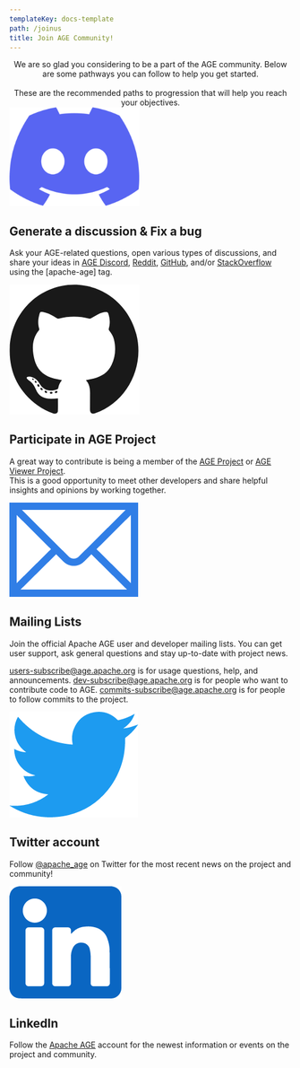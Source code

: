 ```yaml
---
templateKey: docs-template
path: /joinus
title: Join AGE Community!
---
```


<div class="subTitle" style="text-align:center;">
  We are so glad you considering to be a part of the AGE community. Below are some pathways you can follow to help you get started.
  <br><br>
  These are the recommended paths to progression that will help you reach your objectives. 
</div>
<div class="JoinUsAGE">

<div>
  <a href="https://discord.com/invite/NMsBs9X8Ss/" target="_blank">
    <img src="/img/icon-Large-Discord.png" style="max-height: 232px; max-width: 232px"/>
  </a>
</div>

<div>

## Generate a discussion & Fix a bug

Ask your AGE-related questions, open various types of discussions, and share your ideas in <a href="https://discord.com/invite/NMsBs9X8Ss/">AGE Discord</a>, <a href="https://www.reddit.com/r/apacheage/">Reddit</a>, <a href="https://github.com/apache/age">GitHub</a>, and/or <a href="https://stackoverflow.com">StackOverflow</a> using the [apache-age] tag.

</div>

<div>
  <img src="/img/icon-Large-GitHub.png"/>
</div>

<div>

## Participate in AGE Project

A great way to contribute is being a member of the <a href="https://github.com/apache/age/projects?type=new">AGE Project</a> or <a href="https://github.com/apache/age-viewer/projects?query=is%3Aopen">AGE Viewer Project</a>.
<br>
This is a good opportunity to meet other developers and share helpful insights and opinions by working together.

</div>

<div>
  <img src="/img/icon-Large-Mail.png"/>
</div>

<div>

## Mailing Lists

Join the official Apache AGE user and developer mailing lists. You can get user support, ask general questions and stay up-to-date with project news.

<a href="users-subscribe@age.apache.org">users-subscribe@age.apache.org</a> is for usage questions, help, and announcements.
<a href="dev-subscribe@age.apache.org">dev-subscribe@age.apache.org</a> is for people who want to contribute code to AGE.
<a href="commits-subscribe@age.apache.org">commits-subscribe@age.apache.org</a> is for people to follow commits to the project.

</div>

<div>
  <img src="/img/icon-Large-Twitter.png"/>
</div>

<div>

## Twitter account

Follow <a href="https://twitter.com/apache_age?s=20&t=7Hu8Txk4vjvuEp-ryakacg">@apache_age</a> on Twitter for the most recent news on the project and community!

</div>

<div>
<img src="/img/icon-Large-linkedin.png"/>
</div>

<div>

## LinkedIn

Follow the <a href="https://www.linkedin.com/showcase/apache-age/?viewAsMember=true">Apache AGE</a> account for the newest information or events on the project and community.

</div>

</div>

